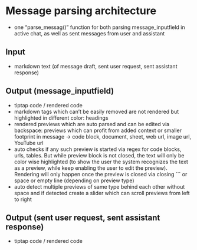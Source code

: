 # Message parsing architecture

- one “parse_messag()” function for both parsing message_inputfield in active chat, as well as sent messages from user and assistant

## Input

- markdown text (of message draft, sent user request, sent assistant response)

## Output (message_inputfield)

- tiptap code / rendered code
- markdown tags which can’t be easily removed are not rendered but highlighted in different color: headings
- rendered previews which are auto parsed and can be edited via backspace: previews which can profit from added context or smaller footprint in message -> code block, document, sheet, web url, image url, YouTube url
- auto checks if any such preview is started via regex for code blocks, urls, tables. But while preview block is not closed, the text will only be color wise highlighted (to show the user the system recognizes the text as a preview, while keep enabling the user to edit the preview). Rendering will only happen once the preview is closed via closing ``` or space or empty line (depending on preview type)
- auto detect multiple previews of same type behind each other without space and if detected create a slider which can scroll previews from left to right

## Output (sent user request, sent assistant response)

- tiptap code / rendered code